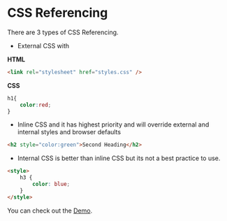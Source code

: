 # CSS Referencing

There are 3 types of CSS Referencing.

- External CSS with <link>

**HTML**

```HTML
<link rel="stylesheet" href="styles.css" />
```
**CSS**

```CSS
h1{
    color:red;
}
```
- Inline CSS and it has highest priority and will override external and internal styles and browser defaults

```HTML
<h2 style="color:green">Second Heading</h2>
```
- Internal CSS  is better than inline CSS but its not a best practice to use.

```HTML
<style>
    h3 {
        color: blue;
    }
</style>
```

You can check out the [Demo](https://praveenorugantitech.github.io/praveenorugantitech-css/1_Referencing/Demo).


<script data-name="BMC-Widget" src="https://cdnjs.buymeacoffee.com/1.0.0/widget.prod.min.js" data-id="praveenoruganti" data-description="Support me on Buy me a coffee!" data-message="Thank you for visiting. You can now buy me a coffee!" data-color="#5F7FFF" data-position="Right" data-x_margin="18" data-y_margin="18"></script>

